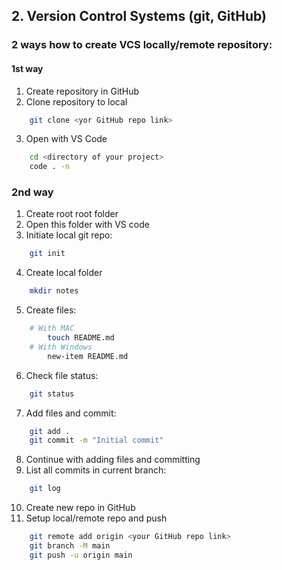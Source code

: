 ## 2. Version Control Systems (git, GitHub)

### 2 ways how to create VCS locally/remote repository:
#### 1st way
1. Create repository in GitHub
2. Clone repository to local
```bash
    git clone <yor GitHub repo link>
```
3. Open with VS Code
```bash
    cd <directory of your project>
    code . -n
```

### 2nd way
1. Create root root folder 
2. Open this folder with VS code
3. Initiate local git repo:
```bash
    git init
``` 

4. Create local folder
```bash
    mkdir notes
```
5. Create files:
```bash
    # With MAC
        touch README.md
    # With Windows
        new-item README.md
```

6. Check file status:
```bash
    git status
```

7. Add  files and commit: 
```bash
    git add .
    git commit -m "Initial commit"
```
8. Continue with adding files and committing
9. List all commits in current branch:
```bash
    git log
```
10. Create new repo in GitHub
11. Setup local/remote repo and push
```bash
    git remote add origin <your GitHub repo link>
    git branch -M main
    git push -u origin main
```

